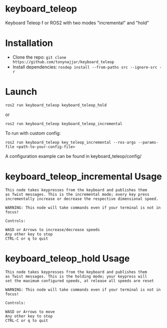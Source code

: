 # keyboard_teleop
Keyboard Teleop f or ROS2 with two modes "incremental" and "hold"

# Installation

- Clone the repo: ```git clone https://github.com/tonynajjar/keyboard_teleop```
- Install dependencies: ```rosdep install --from-paths src --ignore-src -r```

# Launch

```
ros2 run keyboard_teleop keyboard_teleop_hold 
```
or

```
ros2 run keyboard_teleop keyboard_teleop_incremental
```

To run with custom config: 

```
ros2 run keyboard_teleop key_teleop_incremental --ros-args --params-file <path-to-your-config-file>
```
A configuration example can be found in keyboard_teleop/config/


# keyboard_teleop_incremental Usage

```
This node takes keypresses from the keyboard and publishes them 
as Twist messages. This is the incremental mode; every key press 
incrementally increase or decrease the respective dimensional speed.

WARNING: This node will take commands even if your terminal is not in focus!

Controls:

WASD or Arrows to increase/decrease speeds
Any other key to stop
CTRL-C or q to quit
```

# keyboard_teleop_hold Usage

```
This node takes keypresses from the keyboard and publishes them 
as Twist messages. This is the holding mode; your keypress will
set the maximum configured speeds, at release all speeds are reset

WARNING: This node will take commands even if your terminal is not in focus!

Controls:

WASD or Arrows to move
Any other key to stop
CTRL-C or q to quit
```
